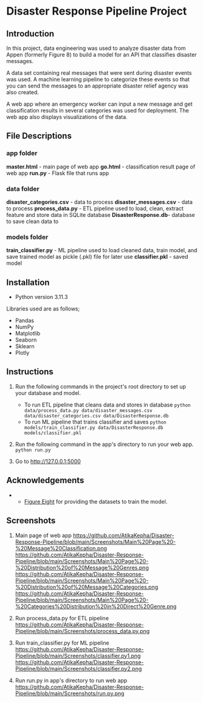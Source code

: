 # Disaster Response Pipeline Project 

## Introduction
In this project, data engineering was used to analyze disaster data from Appen (formerly Figure 8) to build a model for an API that classifies disaster messages.

A data set containing real messages that were sent during disaster events was used. A machine learning pipeline to categorize these events so that you can send the messages to an appropriate disaster relief agency was also created.

A web app where an emergency worker can input a new message and get classification results in several categories was used for deployment. The web app also displays visualizations of the data. 


## File Descriptions

### app folder
**master.html** - main page of web app
**go.html** - classification result page of web app
**run.py** - Flask file that runs app

### data folder
**disaster_categories.csv** - data to process 
**disaster_messages.csv** - data to process
**process_data.py** - ETL pipeline used to load, clean, extract feature and store data in SQLite database
**DisasterResponse.db**- database to save clean data to

### models folder
**train_classifier.py** - ML pipeline used to load cleaned data, train model, and save trained model as pickle (.pkl) file for later use
**classifier.pkl** - saved model 


## Installation
* Python version 3.11.3

Libraries used are as follows;
* Pandas
* NumPy
* Matplotlib
* Seaborn
* Sklearn
* Plotly

## Instructions
1. Run the following commands in the project's root directory to set up your database and model.

    - To run ETL pipeline that cleans data and stores in database
        `python data/process_data.py data/disaster_messages.csv data/disaster_categories.csv data/DisasterResponse.db`
    - To run ML pipeline that trains classifier and saves
        `python models/train_classifier.py data/DisasterResponse.db models/classifier.pkl`

2. Run the following command in the app's directory to run your web app.
    `python run.py`

3. Go to http://127.0.0.1:5000

## Acknowledgements
* * [Figure Eight](https://www.figure-eight.com/) for providing the datasets to train the model.

## Screenshots
1. Main page of web app
https://github.com/AtikaKepha/Disaster-Response-Pipeline/blob/main/Screenshots/Main%20Page%20-%20Message%20Classification.png
https://github.com/AtikaKepha/Disaster-Response-Pipeline/blob/main/Screenshots/Main%20Page%20-%20Distribution%20of%20Message%20Genres.png
https://github.com/AtikaKepha/Disaster-Response-Pipeline/blob/main/Screenshots/Main%20Page%20-%20Distribution%20of%20Message%20Categories.png
https://github.com/AtikaKepha/Disaster-Response-Pipeline/blob/main/Screenshots/Main%20Page%20-%20Categories%20Distribution%20in%20Direct%20Genre.png

2. Run process_data.py for ETL pipeline
https://github.com/AtikaKepha/Disaster-Response-Pipeline/blob/main/Screenshots/process_data.py.png

3. Run train_classifier.py for ML pipeline
https://github.com/AtikaKepha/Disaster-Response-Pipeline/blob/main/Screenshots/classifier.py1.png
https://github.com/AtikaKepha/Disaster-Response-Pipeline/blob/main/Screenshots/classifier.py2.png

6. Run run.py in app's directory to run web app
https://github.com/AtikaKepha/Disaster-Response-Pipeline/blob/main/Screenshots/run.py.png
